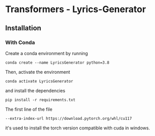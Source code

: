 # Transformers - Lyrics-Generator

## Installation
### With Conda
Create a conda environment by running
```
conda create --name LyricsGenerator python=3.8
```
Then, activate the environment
```
conda activate LyricsGenerator
```
and install the dependencies
```
pip install -r requirements.txt
```
The first line of the file
```
--extra-index-url https://download.pytorch.org/whl/cu117
```
it's used to install the torch version compatible with cuda in windows.
